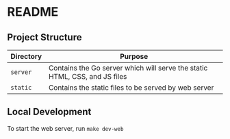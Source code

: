 # README

## Project Structure

| Directory | Purpose |
| --------- | ------- |
| `server`  | Contains the Go server which will serve the static HTML, CSS, and JS files |
| `static`  | Contains the static files to be served by web server |

## Local Development

To start the web server, run `make dev-web`
